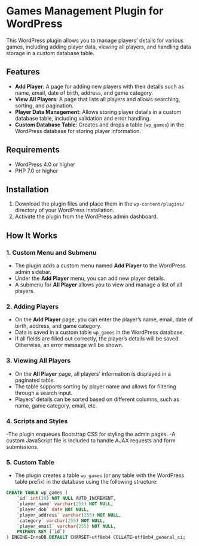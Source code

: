 # Games Management Plugin for WordPress

This WordPress plugin allows you to manage players' details for various games, including adding player data, viewing all players, and handling data storage in a custom database table.

## Features

- **Add Player**: A page for adding new players with their details such as name, email, date of birth, address, and game category.
- **View All Players**: A page that lists all players and allows searching, sorting, and pagination.
- **Player Data Management**: Allows storing player details in a custom database table, including validation and error handling.
- **Custom Database Table**: Creates and drops a table (`wp_games`) in the WordPress database for storing player information.

## Requirements

- WordPress 4.0 or higher
- PHP 7.0 or higher

## Installation

1. Download the plugin files and place them in the `wp-content/plugins/` directory of your WordPress installation.
2. Activate the plugin from the WordPress admin dashboard.

## How It Works

### 1. Custom Menu and Submenu

- The plugin adds a custom menu named **Add Player** to the WordPress admin sidebar.
- Under the **Add Player** menu, you can add new player details.
- A submenu for **All Player** allows you to view and manage a list of all players.

### 2. Adding Players

- On the **Add Player** page, you can enter the player’s name, email, date of birth, address, and game category.
- Data is saved in a custom table `wp_games` in the WordPress database.
- If all fields are filled out correctly, the player’s details will be saved. Otherwise, an error message will be shown.

### 3. Viewing All Players

- On the **All Player** page, all players' information is displayed in a paginated table.
- The table supports sorting by player name and allows for filtering through a search input.
- Players' details can be sorted based on different columns, such as name, game category, email, etc.

### 4. Scripts and Styles

-The plugin enqueues Bootstrap CSS for styling the admin pages.
-A custom JavaScript file is included to handle AJAX requests and form submissions.


### 5. Custom Table

- The plugin creates a table `wp_games` (or any table with the WordPress table prefix) in the database using the following structure:

```sql
CREATE TABLE wp_games (
    `id` int(20) NOT NULL AUTO_INCREMENT,
    `player_name` varchar(255) NOT NULL,
    `player_dob` date NOT NULL,
    `player_address` varchar(255) NOT NULL,
    `category` varchar(255) NOT NULL,
    `player_email` varchar(255) NOT NULL,
    PRIMARY KEY (`id`)
) ENGINE=InnoDB DEFAULT CHARSET=utf8mb4 COLLATE=utf8mb4_general_ci;




